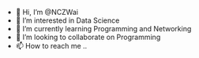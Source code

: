 - 👋 Hi, I’m @NCZWai
- 👀 I’m interested in Data Science
- 🌱 I’m currently learning Programming and Networking
- 💞️ I’m looking to collaborate on Programming
- 📫 How to reach me ..

<!---
NCZWai/NCZWai is a ✨ special ✨ repository because its `README.md` (this file) appears on your GitHub profile.
You can click the Preview link to take a look at your changes.
--->
